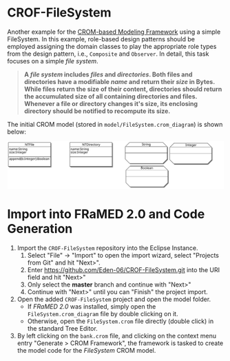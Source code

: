 # CROF-FileSystem

Another example for the [CROM-based Modeling Framework](https://github.com/Eden-06/CROF) using a simple FileSystem.
In this example, role-based design patterns should be employed assigning the domain classes to play the appropriate role types from the design pattern, i.e., `Composite` and `Observer`. In detail, this task focuses on a simple *file system*.

> **A *file system* includes *files* and *directories*.
> Both files and directories have a modifiable *name* and return their *size* in Bytes.
> While files return the size of their content, directories should return the accumulated size of all containing directories and files.
> Whenever a file or directory changes it's size, its enclosing directory should be notified to recompute its size.**

The initial CROM model (stored in `model/FileSystem.crom_diagram`) is shown below:

![Initial CROM model from `model/FileSystem.crom_diagram`](https://github.com/Eden-06/CROF-FileSystem/blob/master/model/FileSystem.svg)

# Import into FRaMED 2.0 and Code Generation

1. Import the `CROF-FileSystem` repository into the Eclipse Instance.
    1. Select "File" -> "Import" to open the import wizard, select "Projects from Git" and hit "Next>".
    2. Enter <https://github.com/Eden-06/CROF-FileSystem.git> into the URI field and hit "Next>"
    3. Only select the **master** branch and continue with "Next>"
    4. Continue with "Next>" until you can "Finish" the project import.
2. Open the added `CROF-FileSystem` project and open the model folder.
    * If *FRaMED 2.0* was installed, simply open the `FileSystem.crom_diagram` file by double clicking on it.
    * Otherwise, open the `FileSystem.crom` file directly (double click) in the standard Tree Editor.
3. By left clicking on the `bank.crom` file, and clicking on the context menu entry "Generate > CROM Framework", the framework is tasked to create the model code for the *FileSystem* CROM model.
